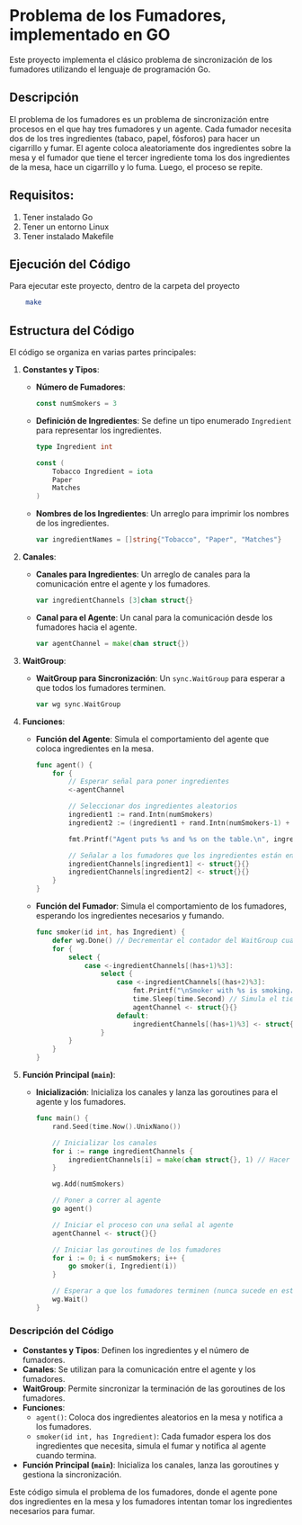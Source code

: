 # Problema de los Fumadores, implementado en GO

Este proyecto implementa el clásico problema de sincronización de los fumadores utilizando el lenguaje de programación Go.

## Descripción

El problema de los fumadores es un problema de sincronización entre procesos en el que hay tres fumadores y un agente. Cada fumador necesita dos de los tres ingredientes (tabaco, papel, fósforos) para hacer un cigarrillo y fumar. El agente coloca aleatoriamente dos ingredientes sobre la mesa y el fumador que tiene el tercer ingrediente toma los dos ingredientes de la mesa, hace un cigarrillo y lo fuma. Luego, el proceso se repite.

## Requisitos:

1. Tener instalado Go
2. Tener un entorno Linux
3. Tener instalado Makefile

## Ejecución del Código

Para ejecutar este proyecto, dentro de la carpeta del proyecto

```sh
    make
```

## Estructura del Código

El código se organiza en varias partes principales:

1. **Constantes y Tipos**:
    - **Número de Fumadores**:
        ```go
        const numSmokers = 3
        ```
    - **Definición de Ingredientes**: Se define un tipo enumerado `Ingredient` para representar los ingredientes.
        ```go
        type Ingredient int

        const (
            Tobacco Ingredient = iota
            Paper
            Matches
        )
        ```
    - **Nombres de los Ingredientes**: Un arreglo para imprimir los nombres de los ingredientes.
        ```go
        var ingredientNames = []string{"Tobacco", "Paper", "Matches"}
        ```

2. **Canales**:
    - **Canales para Ingredientes**: Un arreglo de canales para la comunicación entre el agente y los fumadores.
        ```go
        var ingredientChannels [3]chan struct{}
        ```
    - **Canal para el Agente**: Un canal para la comunicación desde los fumadores hacia el agente.
        ```go
        var agentChannel = make(chan struct{})
        ```

3. **WaitGroup**:
    - **WaitGroup para Sincronización**: Un `sync.WaitGroup` para esperar a que todos los fumadores terminen.
        ```go
        var wg sync.WaitGroup
        ```

4. **Funciones**:
    - **Función del Agente**: Simula el comportamiento del agente que coloca ingredientes en la mesa.
        ```go
        func agent() {
            for {
                // Esperar señal para poner ingredientes
                <-agentChannel

                // Seleccionar dos ingredientes aleatorios
                ingredient1 := rand.Intn(numSmokers)
                ingredient2 := (ingredient1 + rand.Intn(numSmokers-1) + 1) % numSmokers

                fmt.Printf("Agent puts %s and %s on the table.\n", ingredientNames[ingredient1], ingredientNames[ingredient2])

                // Señalar a los fumadores que los ingredientes están en la mesa
                ingredientChannels[ingredient1] <- struct{}{}
                ingredientChannels[ingredient2] <- struct{}{}
            }
        }
        ```
    - **Función del Fumador**: Simula el comportamiento de los fumadores, esperando los ingredientes necesarios y fumando.
        ```go
        func smoker(id int, has Ingredient) {
            defer wg.Done() // Decrementar el contador del WaitGroup cuando esta goroutine termine.
            for {
                select {
                    case <-ingredientChannels[(has+1)%3]:
                        select {
                            case <-ingredientChannels[(has+2)%3]:
                                fmt.Printf("\nSmoker with %s is smoking.\n", ingredientNames[has])
                                time.Sleep(time.Second) // Simula el tiempo de fumar
                                agentChannel <- struct{}{}
                            default:
                                ingredientChannels[(has+1)%3] <- struct{}{}
                        }
                }
            }
        }
        ```

5. **Función Principal (`main`)**:
    - **Inicialización**: Inicializa los canales y lanza las goroutines para el agente y los fumadores.
        ```go
        func main() {
            rand.Seed(time.Now().UnixNano())

            // Inicializar los canales
            for i := range ingredientChannels {
                ingredientChannels[i] = make(chan struct{}, 1) // Hacer los canales con buffer de tamaño 1
            }

            wg.Add(numSmokers)

            // Poner a correr al agente
            go agent()

            // Iniciar el proceso con una señal al agente
            agentChannel <- struct{}{}

            // Iniciar las goroutines de los fumadores
            for i := 0; i < numSmokers; i++ {
                go smoker(i, Ingredient(i))
            }

            // Esperar a que los fumadores terminen (nunca sucede en esta simulación)
            wg.Wait()
        }
        ```

### Descripción del Código

- **Constantes y Tipos**: Definen los ingredientes y el número de fumadores.
- **Canales**: Se utilizan para la comunicación entre el agente y los fumadores.
- **WaitGroup**: Permite sincronizar la terminación de las goroutines de los fumadores.
- **Funciones**:
  - `agent()`: Coloca dos ingredientes aleatorios en la mesa y notifica a los fumadores.
  - `smoker(id int, has Ingredient)`: Cada fumador espera los dos ingredientes que necesita, simula el fumar y notifica al agente cuando termina.
- **Función Principal (`main`)**: Inicializa los canales, lanza las goroutines y gestiona la sincronización.

Este código simula el problema de los fumadores, donde el agente pone dos ingredientes en la mesa y los fumadores intentan tomar los ingredientes necesarios para fumar.